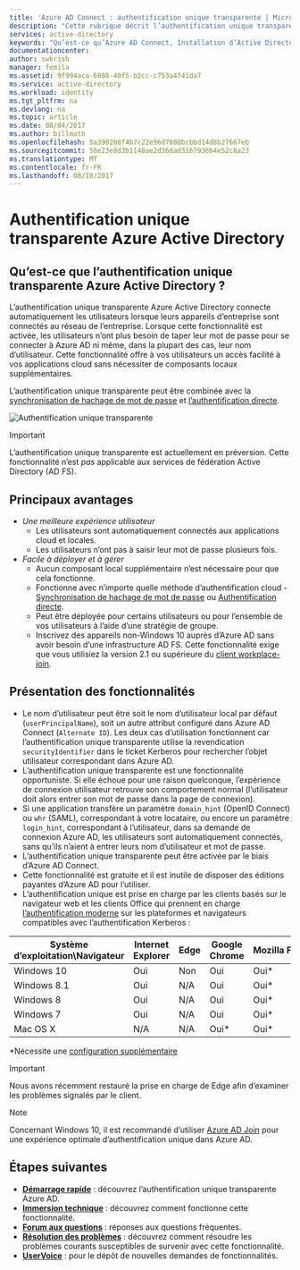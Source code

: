 ```yaml
---
title: 'Azure AD Connect : authentification unique transparente | Microsoft Docs'
description: "Cette rubrique décrit l’authentification unique transparente Azure Active Directory (Azure AD) et explique comment cette fonction vous permet de fournir une véritable authentification unique aux utilisateurs du réseau d’entreprise."
services: active-directory
keywords: "Qu’est-ce qu’Azure AD Connect, Installation d’Active Directory, Composants requis pour Azure AD, SSO, Authentification unique"
documentationcenter: 
author: swkrish
manager: femila
ms.assetid: 9f994aca-6088-40f5-b2cc-c753a4f41da7
ms.service: active-directory
ms.workload: identity
ms.tgt_pltfrm: na
ms.devlang: na
ms.topic: article
ms.date: 08/04/2017
ms.author: billmath
ms.openlocfilehash: 5a390208f4b7c22e96d7888bcbbd14d8b27667eb
ms.sourcegitcommit: 50e23e8d3b1148ae2d36dad3167936b4e52c8a23
ms.translationtype: MT
ms.contentlocale: fr-FR
ms.lasthandoff: 08/18/2017
---
```

# <a name="azure-active-directory-seamless-single-sign-on"></a>Authentification unique transparente Azure Active Directory

## <a name="what-is-azure-active-directory-seamless-single-sign-on"></a>Qu’est-ce que l’authentification unique transparente Azure Active Directory ?

L’authentification unique transparente Azure Active Directory connecte automatiquement les utilisateurs lorsque leurs appareils d’entreprise sont connectés au réseau de l’entreprise. Lorsque cette fonctionnalité est activée, les utilisateurs n’ont plus besoin de taper leur mot de passe pour se connecter à Azure AD ni même, dans la plupart des cas, leur nom d’utilisateur. Cette fonctionnalité offre à vos utilisateurs un accès facilité à vos applications cloud sans nécessiter de composants locaux supplémentaires.

L’authentification unique transparente peut être combinée avec la [synchronisation de hachage de mot de passe](active-directory-aadconnectsync-implement-password-synchronization.md) et [l’authentification directe](active-directory-aadconnect-pass-through-authentication.md).

![Authentification unique transparente](./media/active-directory-aadconnect-sso/sso1.png)

>[!IMPORTANT]
>L’authentification unique transparente est actuellement en préversion. Cette fonctionnalité n’est _pas_ applicable aux services de fédération Active Directory (AD FS).

## <a name="key-benefits"></a>Principaux avantages

- *Une meilleure expérience utilisateur*
  - Les utilisateurs sont automatiquement connectés aux applications cloud et locales.
  - Les utilisateurs n’ont pas à saisir leur mot de passe plusieurs fois.
- *Facile à déployer et à gérer*
  - Aucun composant local supplémentaire n’est nécessaire pour que cela fonctionne.
  - Fonctionne avec n’importe quelle méthode d’authentification cloud - [Synchronisation de hachage de mot de passe](active-directory-aadconnectsync-implement-password-synchronization.md) ou [Authentification directe](active-directory-aadconnect-pass-through-authentication.md).
  - Peut être déployée pour certains utilisateurs ou pour l’ensemble de vos utilisateurs à l’aide d’une stratégie de groupe.
  - Inscrivez des appareils non-Windows 10 auprès d’Azure AD sans avoir besoin d’une infrastructure AD FS. Cette fonctionnalité exige que vous utilisiez la version 2.1 ou supérieure du [client workplace-join](https://www.microsoft.com/download/details.aspx?id=53554).

## <a name="feature-highlights"></a>Présentation des fonctionnalités

- Le nom d’utilisateur peut être soit le nom d’utilisateur local par défaut (`userPrincipalName`), soit un autre attribut configuré dans Azure AD Connect (`Alternate ID`). Les deux cas d’utilisation fonctionnent car l’authentification unique transparente utilise la revendication `securityIdentifier` dans le ticket Kerberos pour rechercher l’objet utilisateur correspondant dans Azure AD.
- L’authentification unique transparente est une fonctionnalité opportuniste. Si elle échoue pour une raison quelconque, l’expérience de connexion utilisateur retrouve son comportement normal (l’utilisateur doit alors entrer son mot de passe dans la page de connexion).
- Si une application transfère un paramètre `domain_hint` (OpenID Connect) ou `whr` (SAML), correspondant à votre locataire, ou encore un paramètre `login_hint`, correspondant à l’utilisateur, dans sa demande de connexion Azure AD, les utilisateurs sont automatiquement connectés, sans qu’ils n’aient à entrer leurs nom d’utilisateur et mot de passe.
- L’authentification unique transparente peut être activée par le biais d’Azure AD Connect.
- Cette fonctionnalité est gratuite et il est inutile de disposer des éditions payantes d’Azure AD pour l’utiliser.
- L’authentification unique est prise en charge par les clients basés sur le navigateur web et les clients Office qui prennent en charge [l’authentification moderne](https://aka.ms/modernauthga) sur les plateformes et navigateurs compatibles avec l’authentification Kerberos :

| Système d’exploitation\Navigateur |Internet Explorer|Edge|Google Chrome|Mozilla Firefox|Safari|
| --- | --- |--- | --- | --- | -- 
|Windows 10|Oui|Non|Oui|Oui\*|N/A
|Windows 8.1|Oui|N/A|Oui|Oui\*|N/A
|Windows 8|Oui|N/A|Oui|Oui\*|N/A 
|Windows 7|Oui|N/A|Oui|Oui\*|N/A
|Mac OS X|N/A|N/A|Oui\*|Oui\*|Oui\*

\*Nécessite une [configuration supplémentaire](active-directory-aadconnect-sso-quick-start.md#browser-considerations)

>[!IMPORTANT]
>Nous avons récemment restauré la prise en charge de Edge afin d’examiner les problèmes signalés par le client.

>[!NOTE]
>Concernant Windows 10, il est recommandé d’utiliser [Azure AD Join](../active-directory-azureadjoin-overview.md) pour une expérience optimale d’authentification unique dans Azure AD.

## <a name="next-steps"></a>Étapes suivantes

- [**Démarrage rapide**](active-directory-aadconnect-sso-quick-start.md) : découvrez l’authentification unique transparente Azure AD.
- [**Immersion technique**](active-directory-aadconnect-sso-how-it-works.md) : découvrez comment fonctionne cette fonctionnalité.
- [**Forum aux questions**](active-directory-aadconnect-sso-faq.md) : réponses aux questions fréquentes.
- [**Résolution des problèmes**](active-directory-aadconnect-troubleshoot-sso.md) : découvrez comment résoudre les problèmes courants susceptibles de survenir avec cette fonctionnalité.
- [**UserVoice**](https://feedback.azure.com/forums/169401-azure-active-directory/category/160611-directory-synchronization-aad-connect) : pour le dépôt de nouvelles demandes de fonctionnalités.
